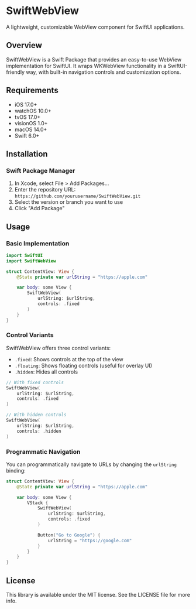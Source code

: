 # SwiftWebView

A lightweight, customizable WebView component for SwiftUI applications.

## Overview

SwiftWebView is a Swift Package that provides an easy-to-use WebView implementation for SwiftUI. It wraps WKWebView functionality in a SwiftUI-friendly way, with built-in navigation controls and customization options.

## Requirements

- iOS 17.0+
- watchOS 10.0+
- tvOS 17.0+
- visionOS 1.0+
- macOS 14.0+
- Swift 6.0+

## Installation

### Swift Package Manager

1. In Xcode, select File > Add Packages...
2. Enter the repository URL: `https://github.com/yourusername/SwiftWebView.git`
3. Select the version or branch you want to use
4. Click "Add Package"

## Usage

### Basic Implementation

```swift
import SwiftUI
import SwiftWebView

struct ContentView: View {
    @State private var urlString = "https://apple.com"

    var body: some View {
        SwiftWebView(
            urlString: $urlString,
            controls: .fixed
        )
    }
}
```

### Control Variants

SwiftWebView offers three control variants:

- `.fixed`: Shows controls at the top of the view
- `.floating`: Shows floating controls (useful for overlay UI)
- `.hidden`: Hides all controls

```swift
// With fixed controls
SwiftWebView(
    urlString: $urlString,
    controls: .fixed
)

// With hidden controls
SwiftWebView(
    urlString: $urlString,
    controls: .hidden
)
```

### Programmatic Navigation

You can programmatically navigate to URLs by changing the `urlString` binding:

```swift
struct ContentView: View {
    @State private var urlString = "https://apple.com"

    var body: some View {
        VStack {
            SwiftWebView(
                urlString: $urlString,
                controls: .fixed
            )

            Button("Go to Google") {
                urlString = "https://google.com"
            }
        }
    }
}
```

## License

This library is available under the MIT license. See the LICENSE file for more info.
